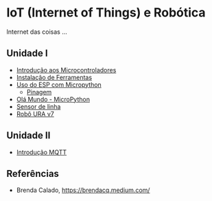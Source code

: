 # IoT (Internet of Things) e Robótica  
Internet das coisas ... 

## Unidade I
* [Introdução aos Microcontroladores](introducao_microcontroladores.md)
* [Instalação de Ferramentas](instalacao_ambiente.md) 
* [Uso do ESP com Micropython](introducao_esp.md)
  * [Pinagem](pinos_placas.md) 
* [Olá Mundo - MicroPython](hello_world_micropython.md)
* [Sensor de linha](https://github.com/Natalnet/lib_ura_esp/blob/master/ESP32/LineSensor/README.md) 
* [Robô URA v7](https://github.com/Natalnet/URA3D/blob/master/URA7.md) 

## Unidade II 
* [Introdução MQTT](mqtt.md)

## Referências 
* Brenda Calado, https://brendacq.medium.com/
